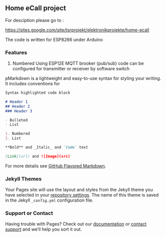 ## Home eCall project


For desciption please go to :

https://sites.google.com/site/tsrprojekt/elektronikprojekte/home-ecall

The code is written for ESP8266 under Arduino



### Features
1. Numbered
Using ESP12E 
MQTT brooker (pub/sub)
code can be configured for transmitter or receiver by software switch


pMarkdown is a lightweight and easy-to-use syntax for styling your writing. It includes conventions for

```markdown
Syntax highlighted code block

# Header 1
## Header 2
### Header 3

- Bulleted
- List

1. Numbered
2. List

**Bold** and _Italic_ and `Code` text

[Link](url) and ![Image](src)
```

For more details see [GitHub Flavored Markdown](https://guides.github.com/features/mastering-markdown/).

### Jekyll Themes

Your Pages site will use the layout and styles from the Jekyll theme you have selected in your [repository settings](https://github.com/TiSpace/Home-eCall/settings). The name of this theme is saved in the Jekyll `_config.yml` configuration file.

### Support or Contact

Having trouble with Pages? Check out our [documentation](https://help.github.com/categories/github-pages-basics/) or [contact support](https://github.com/contact) and we’ll help you sort it out.
